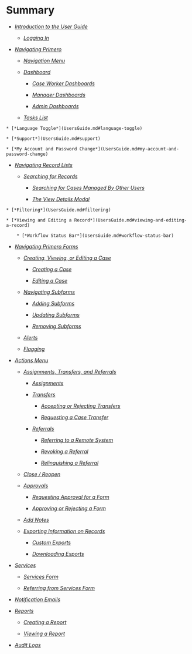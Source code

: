 # Summary


*  [*Introduction to the User Guide*](UsersGuide.md#introduction)

    *  [*Logging In*](UsersGuide.md#logging-in)

*  [*Navigating Primero*](UsersGuide.md#navigating-primero)

    * [*Navigation Menu*](UsersGuide.md#navigation-menu)

    * [*Dashboard*](UsersGuide.md#dashboard)

        * [*Case Worker Dashboards*](UsersGuide.md#case-worker-dashboards)

        * [*Manager Dashboards*](UsersGuide.md#manager-dashboards)

        * [*Admin Dashboards*](UsersGuide.md#admin-dashboards)

    * [*Tasks List*](UsersGuide.md#tasks-list)

<!--* [*Record Lists*](UsersGuide.md#record-lists)
-->
    * [*Language Toggle*](UsersGuide.md#language-toggle)

    * [*Support*](UsersGuide.md#support)

    * [*My Account and Password Change*](UsersGuide.md#my-account-and-password-change)

*  [*Navigating Record Lists*](UsersGuide.md#navigating-record-lists)

    *  [*Searching for Records*](UsersGuide.md#searching-for-records)

        * [*Searching for Cases Managed By Other Users*](UsersGuide.md#searching-for-cases-managed-by-other-users)

        * [*The View Details Modal*](UsersGuide.md#the-view-details-modal)

<!--    * [*Adding a Service Provision to a Case from the Search Results Page*](UsersGuide.md#adding-a-service-provision-to-a-case-from-the-search-results-page)
-->
    * [*Filtering*](UsersGuide.md#filtering)

    * [*Viewing and Editing a Record*](UsersGuide.md#viewing-and-editing-a-record)

        * [*Workflow Status Bar*](UsersGuide.md#workflow-status-bar)

*  [*Navigating Primero Forms*](UsersGuide.md#navigating-primero-forms)

    *  [*Creating, Viewing, or Editing a Case*](UsersGuide.md#creating-viewing-or-editing-a-case)

        *  [*Creating a Case*](UsersGuide.md#creating-a-case)

        *  [*Editing a Case*](UsersGuide.md#editing-a-case)

    *  [*Navigating Subforms*](UsersGuide.md#navigating-subforms)

        *  [*Adding Subforms*](UsersGuide.md#adding-subforms)

        *  [*Updating Subforms*](UsersGuide.md#updating-subforms)

        *  [*Removing Subforms*](UsersGuide.md#removing-subforms)

    *  [*Alerts*](UsersGuide.md#alerts)

    *  [*Flagging*](UsersGuide.md#flagging)

*  [*Actions Menu*](UsersGuide.md#actions-menu)

    *  [*Assignments, Transfers, and Referrals*](UsersGuide.md#assignments-transfers-and-referrals)

        *  [*Assignments*](UsersGuide.md#assignments)

        *  [*Transfers*](UsersGuide.md#transfers)

            *  [*Accepting or Rejecting Transfers*](UsersGuide.md#accepting-or-rejecting-transfers)

            *  [*Requesting a Case Transfer*](UsersGuide.md#requesting-a-case-transfer)

        *  [*Referrals*](UsersGuide.md#referrals)

            *  [*Referring to a Remote System*](UsersGuide.md#referring-to-a-remote-system)

            *  [*Revoking a Referral*](UsersGuide.md#revoking-a-referral)

            *  [*Relinquishing a Referral*](UsersGuide.md#relinquishing-a-referral)

    *  [*Close / Reopen*](UsersGuide.md#close--reopen)

    *  [*Approvals*](UsersGuide.md#approvals)

        *  [*Requesting Approval for a Form*](UsersGuide.md#requesting-approval-for-a-form)

        *  [*Approving or Rejecting a Form*](UsersGuide.md#approving-or-rejecting-a-form)

    *  [*Add Notes*](UsersGuide.md#add-notes)

    *  [*Exporting Information on Records*](UsersGuide.md#exporting-information-on-records) 

        *  [*Custom Exports*](UsersGuide.md#custom-exports)

        *  [*Downloading Exports*](UsersGuide.md#downloading-exports)    

*  [*Services*](UsersGuide.md#services)

    *  [*Services Form*](UsersGuide.md#services-form)

    *  [*Referring from Services Form*](UsersGuide.md#referring-from-services-form)

*  [*Notification Emails*](UsersGuide.md#notification-emails)

<!--*  [*Tracing*](UsersGuide.md#tracing)

    *  [*Consent for Tracing*](UsersGuide.md#consent-for-tracing)

    *  [*Tracing Requests*](UsersGuide.md#tracing-requests)
-->
*  [*Reports*](UsersGuide.md#reports)

    *  [*Creating a Report*](UsersGuide.md#creating-a-report)

    *  [*Viewing a Report*](UsersGuide.md#viewing-a-report)

*   [*Audit Logs*](UsersGuide.md#audit-logs)




